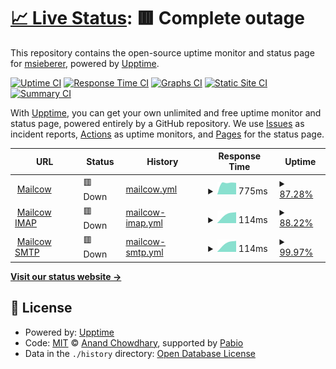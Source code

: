 # [📈 Live Status](https://msieberer.github.io/monitor): <!--live status--> **🟥 Complete outage**

This repository contains the open-source uptime monitor and status page for [msieberer](https://msieberer.github.io/monitor), powered by [Upptime](https://github.com/upptime/upptime).

[![Uptime CI](https://github.com/msieberer/monitor/workflows/Uptime%20CI/badge.svg)](https://github.com/msieberer/monitor/actions?query=workflow%3A%22Uptime+CI%22)
[![Response Time CI](https://github.com/msieberer/monitor/workflows/Response%20Time%20CI/badge.svg)](https://github.com/msieberer/monitor/actions?query=workflow%3A%22Response+Time+CI%22)
[![Graphs CI](https://github.com/msieberer/monitor/workflows/Graphs%20CI/badge.svg)](https://github.com/msieberer/monitor/actions?query=workflow%3A%22Graphs+CI%22)
[![Static Site CI](https://github.com/msieberer/monitor/workflows/Static%20Site%20CI/badge.svg)](https://github.com/msieberer/monitor/actions?query=workflow%3A%22Static+Site+CI%22)
[![Summary CI](https://github.com/msieberer/monitor/workflows/Summary%20CI/badge.svg)](https://github.com/msieberer/monitor/actions?query=workflow%3A%22Summary+CI%22)

With [Upptime](https://upptime.js.org), you can get your own unlimited and free uptime monitor and status page, powered entirely by a GitHub repository. We use [Issues](https://github.com/msieberer/monitor/issues) as incident reports, [Actions](https://github.com/msieberer/monitor/actions) as uptime monitors, and [Pages](https://msieberer.github.io/monitor) for the status page.

<!--start: status pages-->
<!-- This summary is generated by Upptime (https://github.com/upptime/upptime) -->
<!-- Do not edit this manually, your changes will be overwritten -->
<!-- prettier-ignore -->
| URL | Status | History | Response Time | Uptime |
| --- | ------ | ------- | ------------- | ------ |
| <img alt="" src="https://icons.duckduckgo.com/ip3/mail.sieberer.dev.ico" height="13"> [Mailcow](https://mail.sieberer.dev) | 🟥 Down | [mailcow.yml](https://github.com/msieberer/monitor/commits/HEAD/history/mailcow.yml) | <details><summary><img alt="Response time graph" src="./graphs/mailcow/response-time-week.png" height="20"> 775ms</summary><br><a href="https://msieberer.github.io/monitor/history/mailcow"><img alt="Response time 775" src="https://img.shields.io/endpoint?url=https%3A%2F%2Fraw.githubusercontent.com%2Fmsieberer%2Fmonitor%2FHEAD%2Fapi%2Fmailcow%2Fresponse-time.json"></a><br><a href="https://msieberer.github.io/monitor/history/mailcow"><img alt="24-hour response time 775" src="https://img.shields.io/endpoint?url=https%3A%2F%2Fraw.githubusercontent.com%2Fmsieberer%2Fmonitor%2FHEAD%2Fapi%2Fmailcow%2Fresponse-time-day.json"></a><br><a href="https://msieberer.github.io/monitor/history/mailcow"><img alt="7-day response time 775" src="https://img.shields.io/endpoint?url=https%3A%2F%2Fraw.githubusercontent.com%2Fmsieberer%2Fmonitor%2FHEAD%2Fapi%2Fmailcow%2Fresponse-time-week.json"></a><br><a href="https://msieberer.github.io/monitor/history/mailcow"><img alt="30-day response time 775" src="https://img.shields.io/endpoint?url=https%3A%2F%2Fraw.githubusercontent.com%2Fmsieberer%2Fmonitor%2FHEAD%2Fapi%2Fmailcow%2Fresponse-time-month.json"></a><br><a href="https://msieberer.github.io/monitor/history/mailcow"><img alt="1-year response time 775" src="https://img.shields.io/endpoint?url=https%3A%2F%2Fraw.githubusercontent.com%2Fmsieberer%2Fmonitor%2FHEAD%2Fapi%2Fmailcow%2Fresponse-time-year.json"></a></details> | <details><summary><a href="https://msieberer.github.io/monitor/history/mailcow">87.28%</a></summary><a href="https://msieberer.github.io/monitor/history/mailcow"><img alt="All-time uptime 87.28%" src="https://img.shields.io/endpoint?url=https%3A%2F%2Fraw.githubusercontent.com%2Fmsieberer%2Fmonitor%2FHEAD%2Fapi%2Fmailcow%2Fuptime.json"></a><br><a href="https://msieberer.github.io/monitor/history/mailcow"><img alt="24-hour uptime 87.28%" src="https://img.shields.io/endpoint?url=https%3A%2F%2Fraw.githubusercontent.com%2Fmsieberer%2Fmonitor%2FHEAD%2Fapi%2Fmailcow%2Fuptime-day.json"></a><br><a href="https://msieberer.github.io/monitor/history/mailcow"><img alt="7-day uptime 87.28%" src="https://img.shields.io/endpoint?url=https%3A%2F%2Fraw.githubusercontent.com%2Fmsieberer%2Fmonitor%2FHEAD%2Fapi%2Fmailcow%2Fuptime-week.json"></a><br><a href="https://msieberer.github.io/monitor/history/mailcow"><img alt="30-day uptime 87.28%" src="https://img.shields.io/endpoint?url=https%3A%2F%2Fraw.githubusercontent.com%2Fmsieberer%2Fmonitor%2FHEAD%2Fapi%2Fmailcow%2Fuptime-month.json"></a><br><a href="https://msieberer.github.io/monitor/history/mailcow"><img alt="1-year uptime 87.28%" src="https://img.shields.io/endpoint?url=https%3A%2F%2Fraw.githubusercontent.com%2Fmsieberer%2Fmonitor%2FHEAD%2Fapi%2Fmailcow%2Fuptime-year.json"></a></details>
| <img alt="" src="https://icons.duckduckgo.com/ip3/null.ico" height="13"> [Mailcow IMAP](mail.sieberer.dev) | 🟥 Down | [mailcow-imap.yml](https://github.com/msieberer/monitor/commits/HEAD/history/mailcow-imap.yml) | <details><summary><img alt="Response time graph" src="./graphs/mailcow-imap/response-time-week.png" height="20"> 114ms</summary><br><a href="https://msieberer.github.io/monitor/history/mailcow-imap"><img alt="Response time 114" src="https://img.shields.io/endpoint?url=https%3A%2F%2Fraw.githubusercontent.com%2Fmsieberer%2Fmonitor%2FHEAD%2Fapi%2Fmailcow-imap%2Fresponse-time.json"></a><br><a href="https://msieberer.github.io/monitor/history/mailcow-imap"><img alt="24-hour response time 114" src="https://img.shields.io/endpoint?url=https%3A%2F%2Fraw.githubusercontent.com%2Fmsieberer%2Fmonitor%2FHEAD%2Fapi%2Fmailcow-imap%2Fresponse-time-day.json"></a><br><a href="https://msieberer.github.io/monitor/history/mailcow-imap"><img alt="7-day response time 114" src="https://img.shields.io/endpoint?url=https%3A%2F%2Fraw.githubusercontent.com%2Fmsieberer%2Fmonitor%2FHEAD%2Fapi%2Fmailcow-imap%2Fresponse-time-week.json"></a><br><a href="https://msieberer.github.io/monitor/history/mailcow-imap"><img alt="30-day response time 114" src="https://img.shields.io/endpoint?url=https%3A%2F%2Fraw.githubusercontent.com%2Fmsieberer%2Fmonitor%2FHEAD%2Fapi%2Fmailcow-imap%2Fresponse-time-month.json"></a><br><a href="https://msieberer.github.io/monitor/history/mailcow-imap"><img alt="1-year response time 114" src="https://img.shields.io/endpoint?url=https%3A%2F%2Fraw.githubusercontent.com%2Fmsieberer%2Fmonitor%2FHEAD%2Fapi%2Fmailcow-imap%2Fresponse-time-year.json"></a></details> | <details><summary><a href="https://msieberer.github.io/monitor/history/mailcow-imap">88.22%</a></summary><a href="https://msieberer.github.io/monitor/history/mailcow-imap"><img alt="All-time uptime 88.22%" src="https://img.shields.io/endpoint?url=https%3A%2F%2Fraw.githubusercontent.com%2Fmsieberer%2Fmonitor%2FHEAD%2Fapi%2Fmailcow-imap%2Fuptime.json"></a><br><a href="https://msieberer.github.io/monitor/history/mailcow-imap"><img alt="24-hour uptime 88.22%" src="https://img.shields.io/endpoint?url=https%3A%2F%2Fraw.githubusercontent.com%2Fmsieberer%2Fmonitor%2FHEAD%2Fapi%2Fmailcow-imap%2Fuptime-day.json"></a><br><a href="https://msieberer.github.io/monitor/history/mailcow-imap"><img alt="7-day uptime 88.22%" src="https://img.shields.io/endpoint?url=https%3A%2F%2Fraw.githubusercontent.com%2Fmsieberer%2Fmonitor%2FHEAD%2Fapi%2Fmailcow-imap%2Fuptime-week.json"></a><br><a href="https://msieberer.github.io/monitor/history/mailcow-imap"><img alt="30-day uptime 88.22%" src="https://img.shields.io/endpoint?url=https%3A%2F%2Fraw.githubusercontent.com%2Fmsieberer%2Fmonitor%2FHEAD%2Fapi%2Fmailcow-imap%2Fuptime-month.json"></a><br><a href="https://msieberer.github.io/monitor/history/mailcow-imap"><img alt="1-year uptime 88.22%" src="https://img.shields.io/endpoint?url=https%3A%2F%2Fraw.githubusercontent.com%2Fmsieberer%2Fmonitor%2FHEAD%2Fapi%2Fmailcow-imap%2Fuptime-year.json"></a></details>
| <img alt="" src="https://icons.duckduckgo.com/ip3/null.ico" height="13"> [Mailcow SMTP](mail.sieberer.dev) | 🟥 Down | [mailcow-smtp.yml](https://github.com/msieberer/monitor/commits/HEAD/history/mailcow-smtp.yml) | <details><summary><img alt="Response time graph" src="./graphs/mailcow-smtp/response-time-week.png" height="20"> 114ms</summary><br><a href="https://msieberer.github.io/monitor/history/mailcow-smtp"><img alt="Response time 114" src="https://img.shields.io/endpoint?url=https%3A%2F%2Fraw.githubusercontent.com%2Fmsieberer%2Fmonitor%2FHEAD%2Fapi%2Fmailcow-smtp%2Fresponse-time.json"></a><br><a href="https://msieberer.github.io/monitor/history/mailcow-smtp"><img alt="24-hour response time 114" src="https://img.shields.io/endpoint?url=https%3A%2F%2Fraw.githubusercontent.com%2Fmsieberer%2Fmonitor%2FHEAD%2Fapi%2Fmailcow-smtp%2Fresponse-time-day.json"></a><br><a href="https://msieberer.github.io/monitor/history/mailcow-smtp"><img alt="7-day response time 114" src="https://img.shields.io/endpoint?url=https%3A%2F%2Fraw.githubusercontent.com%2Fmsieberer%2Fmonitor%2FHEAD%2Fapi%2Fmailcow-smtp%2Fresponse-time-week.json"></a><br><a href="https://msieberer.github.io/monitor/history/mailcow-smtp"><img alt="30-day response time 114" src="https://img.shields.io/endpoint?url=https%3A%2F%2Fraw.githubusercontent.com%2Fmsieberer%2Fmonitor%2FHEAD%2Fapi%2Fmailcow-smtp%2Fresponse-time-month.json"></a><br><a href="https://msieberer.github.io/monitor/history/mailcow-smtp"><img alt="1-year response time 114" src="https://img.shields.io/endpoint?url=https%3A%2F%2Fraw.githubusercontent.com%2Fmsieberer%2Fmonitor%2FHEAD%2Fapi%2Fmailcow-smtp%2Fresponse-time-year.json"></a></details> | <details><summary><a href="https://msieberer.github.io/monitor/history/mailcow-smtp">99.97%</a></summary><a href="https://msieberer.github.io/monitor/history/mailcow-smtp"><img alt="All-time uptime 99.97%" src="https://img.shields.io/endpoint?url=https%3A%2F%2Fraw.githubusercontent.com%2Fmsieberer%2Fmonitor%2FHEAD%2Fapi%2Fmailcow-smtp%2Fuptime.json"></a><br><a href="https://msieberer.github.io/monitor/history/mailcow-smtp"><img alt="24-hour uptime 99.97%" src="https://img.shields.io/endpoint?url=https%3A%2F%2Fraw.githubusercontent.com%2Fmsieberer%2Fmonitor%2FHEAD%2Fapi%2Fmailcow-smtp%2Fuptime-day.json"></a><br><a href="https://msieberer.github.io/monitor/history/mailcow-smtp"><img alt="7-day uptime 99.97%" src="https://img.shields.io/endpoint?url=https%3A%2F%2Fraw.githubusercontent.com%2Fmsieberer%2Fmonitor%2FHEAD%2Fapi%2Fmailcow-smtp%2Fuptime-week.json"></a><br><a href="https://msieberer.github.io/monitor/history/mailcow-smtp"><img alt="30-day uptime 99.97%" src="https://img.shields.io/endpoint?url=https%3A%2F%2Fraw.githubusercontent.com%2Fmsieberer%2Fmonitor%2FHEAD%2Fapi%2Fmailcow-smtp%2Fuptime-month.json"></a><br><a href="https://msieberer.github.io/monitor/history/mailcow-smtp"><img alt="1-year uptime 99.97%" src="https://img.shields.io/endpoint?url=https%3A%2F%2Fraw.githubusercontent.com%2Fmsieberer%2Fmonitor%2FHEAD%2Fapi%2Fmailcow-smtp%2Fuptime-year.json"></a></details>

<!--end: status pages-->

[**Visit our status website →**](https://msieberer.github.io/monitor)

## 📄 License

- Powered by: [Upptime](https://github.com/upptime/upptime)
- Code: [MIT](./LICENSE) © [Anand Chowdhary](https://anandchowdhary.com), supported by [Pabio](https://pabio.com)
- Data in the `./history` directory: [Open Database License](https://opendatacommons.org/licenses/odbl/1-0/)
